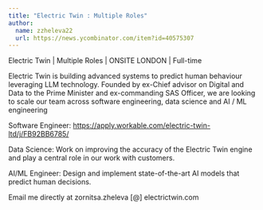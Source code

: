 ```yaml
---
title: "Electric Twin : Multiple Roles"
author:
  name: zzheleva22
  url: https://news.ycombinator.com/item?id=40575307
---
```

Electric Twin | Multiple Roles | ONSITE LONDON | Full-time

Electric Twin is building advanced systems to predict human behaviour leveraging LLM technology. Founded by ex-Chief advisor on Digital and Data to the Prime Minister and ex-commanding SAS Officer, we are looking to scale our team across software engineering, data science and AI &#x2F; ML engineering

Software Engineer: <a href="https:&#x2F;&#x2F;apply.workable.com&#x2F;electric-twin-ltd&#x2F;j&#x2F;FB92BB6785&#x2F;" rel="nofollow">https:&#x2F;&#x2F;apply.workable.com&#x2F;electric-twin-ltd&#x2F;j&#x2F;FB92BB6785&#x2F;</a>

Data Science: Work on improving the accuracy of the Electric Twin engine and play a central role in our work with customers.

AI&#x2F;ML Engineer: Design and implement state-of-the-art AI models that predict human decisions.

Email me directly at zornitsa.zheleva [@] electrictwin.com

